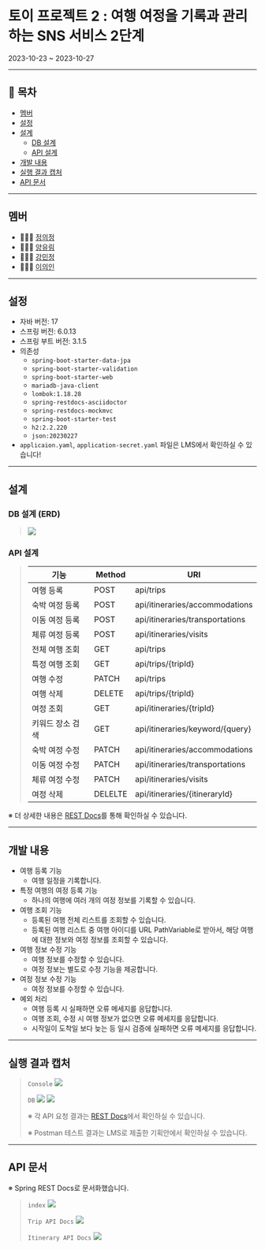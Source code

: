 # 토이 프로젝트 2 : 여행 여정을 기록과 관리하는 SNS 서비스 2단계

2023-10-23 ~ 2023-10-27

---

## 📌 목차

- [멤버](#멤버)
- [설정](#설정)
- [설계](#설계)
    - [DB 설계](#DB-설계)
    - [API 설계](#API-설계)
- [개발 내용](#개발-내용)
- [실행 결과 캡처](#실행-결과-캡처)
- [API 문서](#API-문서)

---

## 멤버

- 👩🏻‍💻 [정의정](https://github.com/JeongUijeong)
- 👩🏻‍💻 [양유림](https://github.com/YurimYang)
- 👩🏻‍💻 [강민정](https://github.com/ypd06021)
- 👩🏻‍💻 [이의인](https://github.com/dldmldlsy)

---

## 설정

- 자바 버전: 17
- 스프링 버전: 6.0.13
- 스프링 부트 버전: 3.1.5
- 의존성
    - `spring-boot-starter-data-jpa`
    - `spring-boot-starter-validation`
    - `spring-boot-starter-web`
    - `mariadb-java-client`
    - `lombok:1.18.28`
    - `spring-restdocs-asciidoctor`
    - `spring-restdocs-mockmvc`
    - `spring-boot-starter-test`
    - `h2:2.2.220`
    - `json:20230227`
- `applicaion.yaml`, `application-secret.yaml` 파일은 LMS에서 확인하실 수 있습니다!

---

## 설계

### DB 설계 (ERD)

> ![](src/main/resources/image/erd.png)

### API 설계

> | 기능        | Method  | URI                             |
> |-----------|---------|---------------------------------|
> | 여행 등록     | POST    | api/trips                       |
> | 숙박 여정 등록  | POST    | api/itineraries/accommodations  |
> | 이동 여정 등록  | POST    | api/itineraries/transportations |
> | 체류 여정 등록  | POST    | api/itineraries/visits          |
> | 전체 여행 조회  | GET     | api/trips                       |
> | 특정 여행 조회  | GET     | api/trips/{tripId}              |
> | 여행 수정     | PATCH   | api/trips                       |
> | 여행 삭제     | DELETE  | api/trips/{tripId}              |
> | 여정 조회     | GET     | api/itineraries/{tripId}        |
> | 키워드 장소 검색 | GET     | api/itineraries/keyword/{query} |                          |
> | 숙박 여정 수정  | PATCH   | api/itineraries/accommodations  |
> | 이동 여정 수정  | PATCH   | api/itineraries/transportations |
> | 체류 여정 수정  | PATCH   | api/itineraries/visits          |
> | 여정 삭제     | DELELTE | api/itineraries/{itineraryId}   |
※ 더 상세한 내용은 [REST Docs](#API-문서)를 통해 확인하실 수 있습니다.

---

## 개발 내용

- 여행 등록 기능
    - 여행 일정을 기록합니다.
- 특정 여행의 여정 등록 기능
    - 하나의 여행에 여러 개의 여정 정보를 기록할 수 있습니다.
- 여행 조회 기능
    - 등록된 여행 전체 리스트를 조회할 수 있습니다.
    - 등록된 여행 리스트 중 여행 아이디를 URL PathVariable로 받아서, 해당 여행에 대한 정보와 여정 정보를 조회할 수 있습니다.
- 여행 정보 수정 기능
    - 여행 정보를 수정할 수 있습니다.
    - 여정 정보는 별도로 수정 기능을 제공합니다.
- 여정 정보 수정 기능
    - 여정 정보를 수정할 수 있습니다.
- 예외 처리
    - 여행 등록 시 실패하면 오류 메세지를 응답합니다.
    - 여행 조회, 수정 시 여행 정보가 없으면 오류 메세지를 응답합니다.
    - 시작일이 도착일 보다 늦는 등 일시 검증에 실패하면 오류 메세지를 응답합니다.

---

## 실행 결과 캡처

> `Console`
> ![](src/main/resources/image/console.png)
> 
> `DB`
> ![](src/main/resources/image/db_trip.png)
> ![](src/main/resources/image/db_itinerary.png)
> 
> ※ 각 API 요청 결과는 [REST Docs](#API-문서)에서 확인하실 수 있습니다.
> 
> ※ Postman 테스트 결과는 LMS로 제출한 기획안에서 확인하실 수 있습니다. 

---

## API 문서

※ Spring REST Docs로 문서화했습니다.

> `index`
> ![](src/main/resources/image/api_docs_index.png)
> 
> `Trip API Docs`
> ![](src/main/resources/image/api_docs_trip.png)
> 
> `Itinerary API Docs`
> ![](src/main/resources/image/api_docs_itinerary.png)
